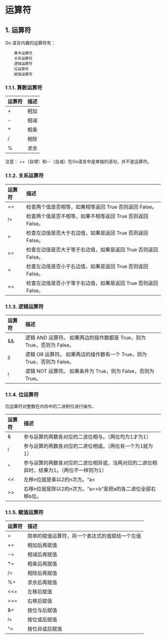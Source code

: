 # 运算符

## 1. 运算符 <a id="&#x8FD0;&#x7B97;&#x7B26;"></a>

Go 语言内置的运算符有：

```text
    算术运算符
    关系运算符
    逻辑运算符
    位运算符
    赋值运算符
```

### 1.1.1. 算数运算符 <a id="&#x7B97;&#x6570;&#x8FD0;&#x7B97;&#x7B26;"></a>

| 运算符 | 描述 |
| :--- | :--- |
| + | 相加 |
| - | 相减 |
| \* | 相乘 |
| / | 相除 |
| % | 求余 |

注意： ++（自增）和--（自减）在Go语言中是单独的语句，并不是运算符。

### 1.1.2. 关系运算符 <a id="&#x5173;&#x7CFB;&#x8FD0;&#x7B97;&#x7B26;"></a>

| 运算符 | 描述 |
| :--- | :--- |
| == | 检查两个值是否相等，如果相等返回 True 否则返回 False。 |
| != | 检查两个值是否不相等，如果不相等返回 True 否则返回 False。 |
| &gt; | 检查左边值是否大于右边值，如果是返回 True 否则返回 False。 |
| &gt;= | 检查左边值是否大于等于右边值，如果是返回 True 否则返回 False。 |
| &lt; | 检查左边值是否小于右边值，如果是返回 True 否则返回 False。 |
| &lt;= | 检查左边值是否小于等于右边值，如果是返回 True 否则返回 False。 |

### 1.1.3. 逻辑运算符 <a id="&#x903B;&#x8F91;&#x8FD0;&#x7B97;&#x7B26;"></a>

| 运算符 | 描述 |
| :--- | :--- |
| && | 逻辑 AND 运算符。 如果两边的操作数都是 True，则为 True，否则为 False。 |
| ll | 逻辑 OR 运算符。 如果两边的操作数有一个 True，则为 True，否则为 False。 |
| ! | 逻辑 NOT 运算符。 如果条件为 True，则为 False，否则为 True。 |

### 1.1.4. 位运算符 <a id="&#x4F4D;&#x8FD0;&#x7B97;&#x7B26;"></a>

位运算符对整数在内存中的二进制位进行操作。

| 运算符 | 描述 |
| :--- | :--- |
| & | 参与运算的两数各对应的二进位相与。（两位均为1才为1） |
| l | 参与运算的两数各对应的二进位相或。（两位有一个为1就为1） |
| ^ | 参与运算的两数各对应的二进位相异或，当两对应的二进位相异时，结果为1。（两位不一样则为1） |
| &lt;&lt; | 左移n位就是乘以2的n次方。“a&lt; |
| &gt;&gt; | 右移n位就是除以2的n次方。“a&gt;&gt;b”是把a的各二进位全部右移b位。 |

### 1.1.5. 赋值运算符 <a id="&#x8D4B;&#x503C;&#x8FD0;&#x7B97;&#x7B26;"></a>

| 运算符 | 描述 |
| :--- | :--- |
| = | 简单的赋值运算符，将一个表达式的值赋给一个左值 |
| += | 相加后再赋值 |
| -= | 相减后再赋值 |
| \*= | 相乘后再赋值 |
| /= | 相除后再赋值 |
| %= | 求余后再赋值 |
| &lt;&lt;= | 左移后赋值 |
| &gt;&gt;= | 右移后赋值 |
| &= | 按位与后赋值 |
| l= | 按位或后赋值 |
| ^= | 按位异或后赋值 |

